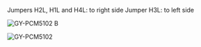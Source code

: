 
Jumpers H2L, H1L and H4L:  to right side
Jumper H3L: to left side


![GY-PCM5102 B](https://github.com/Gustavomurta/tinyGo_my_experiments/assets/4587366/9eeea040-b972-41d1-a831-b1028af0867a)



![GY-PCM5102](https://github.com/Gustavomurta/tinyGo_my_experiments/assets/4587366/2534c0ef-8955-47d4-ada6-6e9c747666cf)
